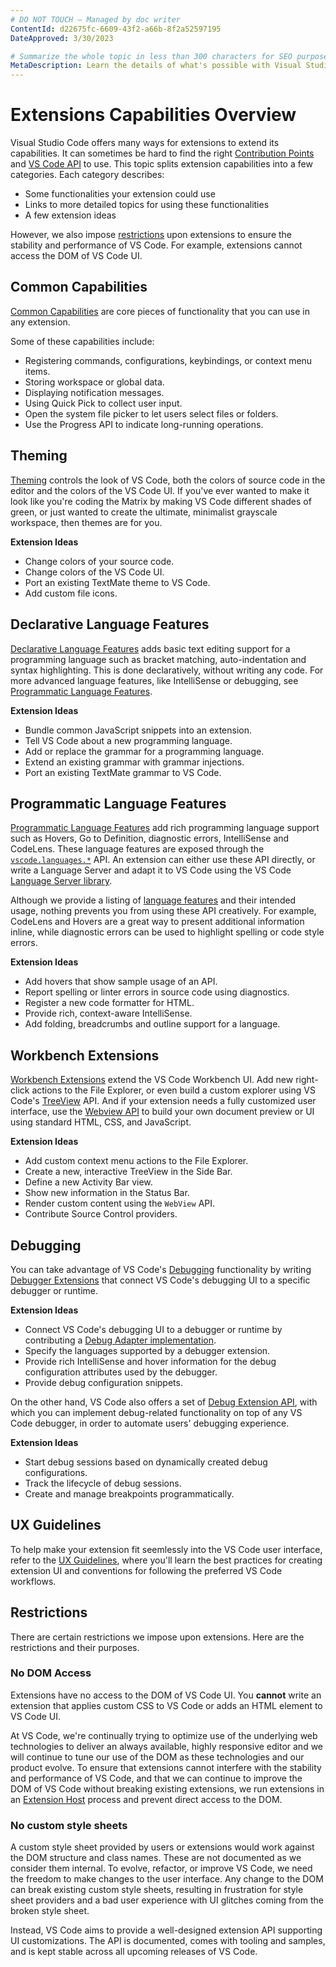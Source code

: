 ```yaml
---
# DO NOT TOUCH — Managed by doc writer
ContentId: d22675fc-6609-43f2-a66b-8f2a52597195
DateApproved: 3/30/2023

# Summarize the whole topic in less than 300 characters for SEO purpose
MetaDescription: Learn the details of what's possible with Visual Studio Code's rich extension (plug-in) API.
---
```


# Extensions Capabilities Overview

Visual Studio Code offers many ways for extensions to extend its capabilities. It can sometimes be hard to find the right [Contribution Points](/api/references/contribution-points) and [VS Code API](/api/references/vscode-api) to use. This topic splits extension capabilities into a few categories. Each category describes:

- Some functionalities your extension could use
- Links to more detailed topics for using these functionalities
- A few extension ideas

However, we also impose [restrictions](#restrictions) upon extensions to ensure the stability and performance of VS Code. For example, extensions cannot access the DOM of VS Code UI.

## Common Capabilities

[Common Capabilities](./common-capabilities) are core pieces of functionality that you can use in any extension.

Some of these capabilities include:

- Registering commands, configurations, keybindings, or context menu items.
- Storing workspace or global data.
- Displaying notification messages.
- Using Quick Pick to collect user input.
- Open the system file picker to let users select files or folders.
- Use the Progress API to indicate long-running operations.

## Theming

[Theming](./theming) controls the look of VS Code, both the colors of source code in the editor and the colors of the VS Code UI. If you've ever wanted to make it look like you're coding the Matrix by making VS Code different shades of green, or just wanted to create the ultimate, minimalist grayscale workspace, then themes are for you.

**Extension Ideas**

- Change colors of your source code.
- Change colors of the VS Code UI.
- Port an existing TextMate theme to VS Code.
- Add custom file icons.

## Declarative Language Features

[Declarative Language Features](/api/language-extensions/overview#declarative-language-features) adds basic text editing support for a programming language such as bracket matching, auto-indentation and syntax highlighting. This is done declaratively, without writing any code. For more advanced language features, like IntelliSense or debugging, see [Programmatic Language Features](#programmatic-language-features).

**Extension Ideas**

- Bundle common JavaScript snippets into an extension.
- Tell VS Code about a new programming language.
- Add or replace the grammar for a programming language.
- Extend an existing grammar with grammar injections.
- Port an existing TextMate grammar to VS Code.

## Programmatic Language Features

[Programmatic Language Features](/api/language-extensions/overview#programmatic-language-features) add rich programming language support such as Hovers, Go to Definition, diagnostic errors, IntelliSense and CodeLens. These language features are exposed through the [`vscode.languages.*`](/api/references/vscode-api#languages) API. An extension can either use these API directly, or write a Language Server and adapt it to VS Code using the VS Code [Language Server library](https://github.com/microsoft/vscode-languageserver-node).

Although we provide a listing of [language features](/api/language-extensions/programmatic-language-features) and their intended usage, nothing prevents you from using these API creatively. For example, CodeLens and Hovers are a great way to present additional information inline, while diagnostic errors can be used to highlight spelling or code style errors.

**Extension Ideas**

- Add hovers that show sample usage of an API.
- Report spelling or linter errors in source code using diagnostics.
- Register a new code formatter for HTML.
- Provide rich, context-aware IntelliSense.
- Add folding, breadcrumbs and outline support for a language.

## Workbench Extensions

[Workbench Extensions](./extending-workbench) extend the VS Code Workbench UI. Add new right-click actions to the File Explorer, or even build a custom explorer using VS Code's [TreeView](/api/extension-guides/tree-view) API. And if your extension needs a fully customized user interface, use the [Webview API](/api/extension-guides/webview) to build your own document preview or UI using standard HTML, CSS, and JavaScript.

**Extension Ideas**

- Add custom context menu actions to the File Explorer.
- Create a new, interactive TreeView in the Side Bar.
- Define a new Activity Bar view.
- Show new information in the Status Bar.
- Render custom content using the `WebView` API.
- Contribute Source Control providers.

## Debugging

You can take advantage of VS Code's [Debugging](/docs/editor/debugging) functionality by writing [Debugger Extensions](/api/extension-guides/debugger-extension) that connect VS Code's debugging UI to a specific debugger or runtime.

**Extension Ideas**

- Connect VS Code's debugging UI to a debugger or runtime by contributing a [Debug Adapter implementation](https://microsoft.github.io/debug-adapter-protocol/implementors/adapters/).
- Specify the languages supported by a debugger extension.
- Provide rich IntelliSense and hover information for the debug configuration attributes used by the debugger.
- Provide debug configuration snippets.

On the other hand, VS Code also offers a set of [Debug Extension API](/api/references/vscode-api#debug), with which you can implement debug-related functionality on top of any VS Code debugger, in order to automate users' debugging experience.

**Extension Ideas**

- Start debug sessions based on dynamically created debug configurations.
- Track the lifecycle of debug sessions.
- Create and manage breakpoints programmatically.

<!-- Add below content back after writing ./extending-core-functionalities.md  -->
<!-- ## Core Extensions

[Core Extensions](extending-core-functionalities) are for very advanced users. These let you build a custom back end for many of VS Code's low-level functionality. For example, the `FileSystem` API can be used to support working with files over FTP or other protocols. Core extensions typically work transparently from a user's point of view.

**Extension Ideas**

- Add support for working with remote files over FTP or SFTP.
- Register new source control provider, such as Mercurial.
- Implement a custom file search provider. -->

## UX Guidelines

To help make your extension fit seemlessly into the VS Code user interface, refer to the [UX Guidelines](/api/ux-guidelines/overview), where you'll learn the best practices for creating extension UI and conventions for following the preferred VS Code workflows.

## Restrictions

There are certain restrictions we impose upon extensions. Here are the restrictions and their purposes.

### No DOM Access

Extensions have no access to the DOM of VS Code UI. You **cannot** write an extension that applies custom CSS to VS Code or adds an HTML element to VS Code UI.

At VS Code, we're continually trying to optimize use of the underlying web technologies to deliver an always available, highly responsive editor and we will continue to tune our use of the DOM as these technologies and our product evolve. To ensure that extensions cannot interfere with the stability and performance of VS Code, and that we can continue to improve the DOM of VS Code without breaking existing extensions, we run extensions in an [Extension Host](/api/advanced-topics/extension-host) process and prevent direct access to the DOM.

### No custom style sheets

A custom style sheet provided by users or extensions would work against the DOM structure and class names. These are not documented as we consider them internal. To evolve, refactor, or improve VS Code, we need the freedom to make changes to the user interface. Any change to the DOM can break existing custom style sheets, resulting in frustration for style sheet providers and a bad user experience with UI glitches coming from the broken style sheet.

Instead, VS Code aims to provide a well-designed extension API supporting UI customizations. The API is documented, comes with tooling and samples, and is kept stable across all upcoming releases of VS Code.
